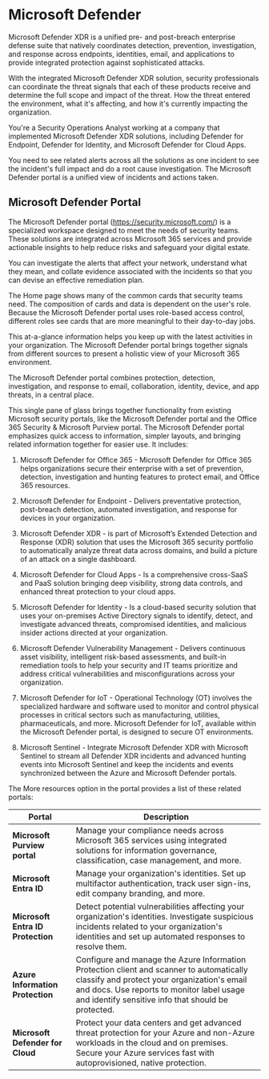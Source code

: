 # Microsoft Defender 

Microsoft Defender XDR is a unified pre- and post-breach enterprise defense suite that natively coordinates detection, prevention, investigation, and response across endpoints, identities, email, and applications to provide integrated protection against sophisticated attacks.

With the integrated Microsoft Defender XDR solution, security professionals can coordinate the threat signals that each of these products receive and determine the full scope and impact of the threat. How the threat entered the environment, what it's affecting, and how it's currently impacting the organization.

You're a Security Operations Analyst working at a company that implemented Microsoft Defender XDR solutions, including Defender for Endpoint, Defender for Identity, and Microsoft Defender for Cloud Apps.

You need to see related alerts across all the solutions as one incident to see the incident's full impact and do a root cause investigation. The Microsoft Defender portal is a unified view of incidents and actions taken.

## Microsoft Defender Portal

The Microsoft Defender portal (https://security.microsoft.com/) is a specialized workspace designed to meet the needs of security teams. These solutions are integrated across Microsoft 365 services and provide actionable insights to help reduce risks and safeguard your digital estate.

You can investigate the alerts that affect your network, understand what they mean, and collate evidence associated with the incidents so that you can devise an effective remediation plan.

The Home page shows many of the common cards that security teams need. The composition of cards and data is dependent on the user's role. Because the Microsoft Defender portal uses role-based access control, different roles see cards that are more meaningful to their day-to-day jobs.

This at-a-glance information helps you keep up with the latest activities in your organization. The Microsoft Defender portal brings together signals from different sources to present a holistic view of your Microsoft 365 environment.

The Microsoft Defender portal combines protection, detection, investigation, and response to email, collaboration, identity, device, and app threats, in a central place.

This single pane of glass brings together functionality from existing Microsoft security portals, like the Microsoft Defender portal and the Office 365 Security & Microsoft Purview portal. The Microsoft Defender portal emphasizes quick access to information, simpler layouts, and bringing related information together for easier use. It includes:

1) Microsoft Defender for Office 365 - Microsoft Defender for Office 365 helps organizations secure their enterprise with a set of prevention, detection, investigation and hunting features to protect email, and Office 365 resources.

2) Microsoft Defender for Endpoint - Delivers preventative protection, post-breach detection, automated investigation, and response for devices in your organization.

3) Microsoft Defender XDR - is part of Microsoft’s Extended Detection and Response (XDR) solution that uses the Microsoft 365 security portfolio to automatically analyze threat data across domains, and build a picture of an attack on a single dashboard.

4) Microsoft Defender for Cloud Apps - Is a comprehensive cross-SaaS and PaaS solution bringing deep visibility, strong data controls, and enhanced threat protection to your cloud apps.

5) Microsoft Defender for Identity - Is a cloud-based security solution that uses your on-premises Active Directory signals to identify, detect, and investigate advanced threats, compromised identities, and malicious insider actions directed at your organization.

6) Microsoft Defender Vulnerability Management - Delivers continuous asset visibility, intelligent risk-based assessments, and built-in remediation tools to help your security and IT teams prioritize and address critical vulnerabilities and misconfigurations across your organization.

7) Microsoft Defender for IoT - Operational Technology (OT) involves the specialized hardware and software used to monitor and control physical processes in critical sectors such as manufacturing, utilities, pharmaceuticals, and more. Microsoft Defender for IoT, available within the Microsoft Defender portal, is designed to secure OT environments.

8) Microsoft Sentinel - Integrate Microsoft Defender XDR with Microsoft Sentinel to stream all Defender XDR incidents and advanced hunting events into Microsoft Sentinel and keep the incidents and events synchronized between the Azure and Microsoft Defender portals.

The More resources option in the portal provides a list of these related portals:

| Portal                          | Description |
|---------------------------------|-------------|
| **Microsoft Purview portal**    | Manage your compliance needs across Microsoft 365 services using integrated solutions for information governance, classification, case management, and more. |
| **Microsoft Entra ID**          | Manage your organization's identities. Set up multifactor authentication, track user sign-ins, edit company branding, and more. |
| **Microsoft Entra ID Protection** | Detect potential vulnerabilities affecting your organization's identities. Investigate suspicious incidents related to your organization's identities and set up automated responses to resolve them. |
| **Azure Information Protection** | Configure and manage the Azure Information Protection client and scanner to automatically classify and protect your organization's email and docs. Use reports to monitor label usage and identify sensitive info that should be protected. |
| **Microsoft Defender for Cloud** | Protect your data centers and get advanced threat protection for your Azure and non-Azure workloads in the cloud and on premises. Secure your Azure services fast with autoprovisioned, native protection. |
